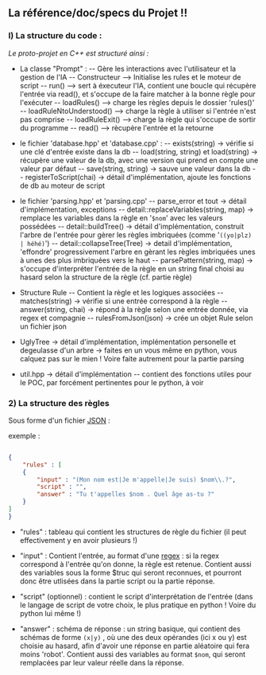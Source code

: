 ## La référence/doc/specs du Projet !!

### I) La structure du code :

*Le proto-projet en C++ est structuré ainsi :*

- La classe "Prompt" :
-- Gère les interactions avec l'utilisateur et la gestion de l'IA
-- Constructeur --> Initialise les rules et le moteur de script
-- run() --> sert à éxecuteur l'IA, contient une boucle qui récupère l'entrée via read(), et s'occupe de la faire matcher à la bonne règle pour l'exécuter
-- loadRules() --> charge les règles depuis le dossier 'rules()'
-- loadRuleNtoUnderstood() --> charge la règle à utiliser si l'entrée n'est pas comprise
-- loadRuleExit() --> charge la règle qui s'occupe de sortir du programme
-- read() --> rècupère l'entrée et la retourne

- le fichier 'database.hpp' et 'database.cpp' : 
-- exists(string) -> vérifie si une clé d'entrée existe dans la db
-- load(string, string) et load(string) -> récupère une valeur de la db, avec une version qui prend en compte une valeur par défaut
-- save(string, string) -> sauve une valeur dans la db
-- registerToScript(chai) -> détail d'implémentation, ajoute les fonctions de db au moteur de script

- le fichier 'parsing.hpp' et 'parsing.cpp'
-- parse_error et tout -> détail d'implémentation, exceptions
-- detail::replaceVariables(string, map) -> remplace les variables dans la règle en '`$nom`' avec les valeurs possédées
-- detail::buildTree() -> détail d'implémentation, construit l'arbre de l'entrée pour gèrer les règles imbriquées (comme '`((yo|plz) | héhé)`')
-- detail::collapseTree(Tree) -> detail d'implémentation, 'effondre' progressivement l'arbre en gèrant les règles imbriquées unes à unes des plus imbriquées vers le haut
-- parsePattern(string, map) -> s'occupe d'interpréter l'entrée de la règle en un string final choisi au hasard selon la structure de la règle (cf. partie règle)

- Structure Rule
-- Contient la règle et les logiques associées
-- matches(string) -> vérifie si une entrée correspond à la règle
-- answer(string, chai) -> répond à la règle selon une entrée donnée, via regex et compagnie
-- rulesFromJson(json) -> crée un objet Rule selon un fichier json

- UglyTree -> détail d'implémentation, implémentation personelle et degeulasse d'un arbre -> faites en un vous même en python, vous calquez pas sur le mien ! Voire faite autrement pour la partie parsing
 
- util.hpp -> détail d'implémentation
-- contient des fonctions utiles pour le POC, par forcément pertinentes pour le python, à voir

### 2) La structure des règles

Sous forme d'un fichier [JSON](https://fr.wikipedia.org/wiki/JavaScript_Object_Notation) :

exemple : 
```json

{
	"rules" : [
	{
		"input" : "(Mon nom est|Je m'appelle|Je suis) $nom\\.?",
		"script" : "",
		"answer" : "Tu t'appelles $nom . Quel âge as-tu ?"
	}
]
}
```

- "rules" : tableau qui contient les structures de règle du fichier (il peut effectivement y en avoir plusieurs !)

- "input" : Contient l'entrée, au format d'une [regex](https://fr.wikipedia.org/wiki/Expression_rationnelle) : si la regex correspond à l'entrée qu'on donne, la règle est retenue. Contient aussi des variables sous la forme $truc qui seront reconnues, et pourront donc être utlisées dans la partie script ou la partie réponse.

- "script" (optionnel) : contient le script d'interprétation de l'entrée (dans le langage de script de votre choix, le plus pratique en python ! Voire du python lui même !)

- "answer" : schéma de réponse : un string basique, qui contient des schémas de forme `(x|y)` , où une des deux opérandes (ici x ou y) est choisie au hasard, afin d'avoir une réponse en partie aléatoire qui fera moins 'robot'. Contient aussi des variables au format `$nom`, qui seront remplacées par leur valeur réelle dans la réponse.
